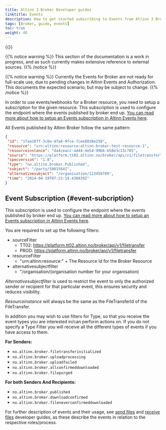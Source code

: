 ```yaml
---
title: Altinn 3 Broker Developer guides
linktitle: Events
description: How to get started subscribing to Events from Altinn 3 Broker, for developers
tags: [Broker, guide, events]
toc: true
weight: 40
---
```


{{<children />}}

{{% notice warning  %}}
This section of the documentation is a work in progress, and as such currently makes extensive reference to external sources.
{{% /notice %}}

{{% notice warning  %}}
Currently the Events for Broker are not ready for full-scale use, due to pending changes in Altinn Events and Authorization.
This documents the expected scenario, but may be subject to change.
{{% /notice %}}

In order to use events/webhooks for a Broker resource, you need to setup a subscription for the given resource.
This subscription is used to configure the endpoint where the events published by broker end up. [You can read more about how to setup an Events subscription in Altinn Events here](/events/subscribe-to-events/developer-guides/setup-subscription/).

All Events published by Altinn Broker follow the same pattern:

```json
{
 "id": "1faa107f-3c0a-4fa6-9fce-7cee8838e258",
 "resource": "urn:altinn:resource:altinn-broker-test-resource-1",
 "resourceinstance": "da4ceacc-ad44-4e54-99b6-b58e3c13c785",
 "source": "https://platform.tt02.altinn.no/broker/api/v1/filetransfer",
 "specversion": "1.0",
 "type": "no.altinn.broker.Published",
 "subject": "/party/50015641",
 "alternativesubject": "/organisation/123456789",
 "time": "2024-04-19T07:22:19.438039Z"
}
```

## Event Subscription {#event-subcription}

This subscription is used to configure the endpoint where the events published by broker end up. [You can read more about how to setup an Events subscription in Altinn Events here](/events/subscribe-to-events/developer-guides/setup-subscription/).

You are required to set up the following filters:

- sourceFilter
  - TT02: <https://platform.tt02.altinn.no/broker/api/v1/filetransfer>
  - PROD: <https://platform.altinn.no/broker/api/v1/filetransfer>
- resourceFilter
  - "urn:altinn:resource:" + The Resource Id for the Broker Resource
- alternativesubjectfilter
  - "/organisation/(organisation number for your organisation)

*Alternativesubjectfilter* is used to restrict the event to only the authorized sender or recipient for that particular event, this ensures security and reduces visibility.

*Resourceinstance* will always be the same as the FileTransferId of the FileTransfer.

In addition you may wish to use filters for Type, so that you receive the event types you are interested in/can perform actions on.
If you do not specify a Type Filter you will receive all the different types of events if you have access to them.

**For Senders:**

- `no.altinn.broker.filetransferinitialized`
- `no.altinn.broker.uploadprocessing`
- `no.altinn.broker.uploadfailed`
- `no.altinn.broker.allconfirmeddownloaded`
- `no.altinn.broker.filepurged`

**For both Senders And Recipients:**

- `no.altinn.broker.published`
- `no.altinn.broker.downloadconfirmed`
- `no.altinn.broker.fileneverconfirmeddownloaded`

For further description of events and their usage, see [send files](../send-files/) and [receive files](../receive-files/) developer guides, as these describe the events in relation to the respective roles/process.

